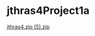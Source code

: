 # jthras4Project1a

[jthras4.zip (5).zip](https://github.com/JacobThrasher/jthras4Project1a/files/14629442/jthras4.zip.5.zip)
